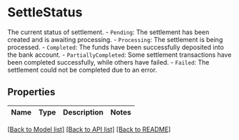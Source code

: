 # SettleStatus

The current status of settlement. - `Pending`: The settlement has been created and is awaiting processing. - `Processing`: The settlement is being processed. - `Completed`: The funds have been successfully deposited into the bank account. - `PartiallyCompleted`: Some settlement transactions have been completed successfully, while others have failed. - `Failed`: The settlement could not be completed due to an error. 

## Properties

Name | Type | Description | Notes
------------ | ------------- | ------------- | -------------

[[Back to Model list]](../README.md#documentation-for-models) [[Back to API list]](../README.md#documentation-for-api-endpoints) [[Back to README]](../README.md)



